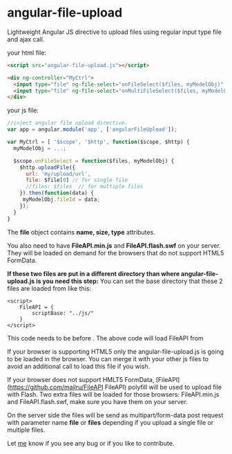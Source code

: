 angular-file-upload
===================

Lightweight Angular JS directive to upload files using regular input type file and ajax call.

your html file:
```html
<script src="angular-file-upload.js"></script>

<div ng-controller="MyCtrl">
  <input type="file" ng-file-select="onFileSelect($files, myModelObj)" >
  <input type="file" ng-file-select="onMultiFileSelect($files, myModelObj)" multiple>
</div>
```

your js file:
```js
//inject angular file upload directive.
var app = angular.module('app', ['angularFileUpload']);

var MyCtrl = [ '$scope', '$http', function($scope, $http) {
  myModelObj = ...;

  $scope.onFileSelect = function($files, myModelObj) {
    $http.uploadFile({
      url: 'my/upload/url',
      file: $file[0] // for single file
      //files: $files  // for multiple files
    }).then(function(data) {
     myModelObj.fileId = data;
    }); 
  }
}
```

The **file** object contains **name, size, type** attributes.

You also need to have **FileAPI.min.js** and **FileAPI.flash.swf** on your server. They will be loaded on demand for the browsers that do not support HTML5 FormData.

**If these two files are put in a different directory than where  angular-file-upload.js is you need this step:**
You can set the base directory that these 2 files are loaded from like this:
```script
<script>
    FileAPI = {
        scriptBase: "../js/"
    }
</script>
```
This code needs to be before <script src="angular-file-upload.js"></script>.
The above code will load FileAPI from <script src="../js/FileAPI.min.js"></script>


If your browser is supporting HTML5 only the angular-file-upload.js is going to be loaded in the browser. You can merge it with your other js files to avoid an additional call to load this file if you wish.

If your browser does not support HMLT5 FormData, [FileAPI](https://github.com/mailru/FileAPI FileAPI) polyfill will be used to upload file with Flash. Two extra files will be loaded for those browsers: FileAPI.min.js and FileAPI.flash.swf, make sure you have them on your server.

On the server side the files will be send as multipart/form-data post request with parameter name **file** or **files** depending if you upload a single file or multiple files.


Let [me](mailto:danial.farid@gmail.com) know if you see any bug or if you like to contribute.
